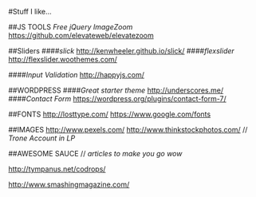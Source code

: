 #Stuff I like…

##JS TOOLS
*Free jQuery ImageZoom*
https://github.com/elevateweb/elevatezoom

##Sliders
####*slick*
http://kenwheeler.github.io/slick/
####*flexslider*
http://flexslider.woothemes.com/

####*Input Validation*
http://happyjs.com/

##WORDPRESS
####*Great starter theme*
http://underscores.me/
####*Contact Form*
https://wordpress.org/plugins/contact-form-7/

##FONTS
http://losttype.com/
https://www.google.com/fonts

##IMAGES
http://www.pexels.com/
http://www.thinkstockphotos.com/  // *Trone Account in LP*

##AWESOME SAUCE
// *articles to make you go wow*

http://tympanus.net/codrops/

http://www.smashingmagazine.com/
